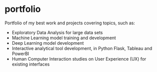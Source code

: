 # portfolio
Portfolio of my best work and projects covering topics, such as:
- Exploratory Data Analysis for large data sets
- Machine Learning model training and development
- Deep Learning model development
- Interactive analytical tool development, in Python Flask, Tableau and PowerBI
- Human Computer Interaction studies on User Experience (UX) for existing interfaces
